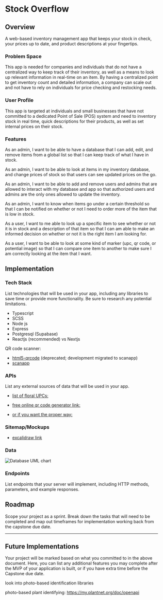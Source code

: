 # Stock Overflow

## Overview

A web-based inventory management app that keeps your stock in check, your prices up to date, and product descriptions at your fingertips.

### Problem Space

This app is needed for companies and individuals that do not have a centralized way to keep track of their inventory, as well as a means to look up relevant information in real-time on an item. By having a centralized point to get inventory count and detailed information, a company can scale out and not have to rely on individuals for price checking and restocking needs.

### User Profile

This app is targeted at individuals and small businesses that have not committed to a dedicated Point of Sale (POS) system and need to inventory stock in real time, quick descriptions for their products, as well as set internal prices on their stock.

### Features

As an admin, I want to be able to have a database that I can add, edit, and remove items from a global list so that I can keep track of what I have in stock.

As an admin, I want to be able to look at items in my inventory database, and change prices of stock so that users can see updated prices on the go.

As an admin, I want to be able to add and remove users and admins that are allowed to interact with my database and app so that authorized users and admins are the only ones allowed to update the inventory.

As an admin, I want to know when items go under a certain threshold so that I can be notified on whether or not I need to order more of the item that is low in stock.

As a user, I want to me able to look up a specific item to see whether or not it is in stock and a description of that item so that I can am able to make an informed decision on whether or not it is the right item I am looking for.

As a user, I want to be able to look at some kind of marker (upc, qr code, or potential image) so that I can compare one item to another to make sure I am correctly looking at the item that I want.

## Implementation

### Tech Stack

List technologies that will be used in your app, including any libraries to save time or provide more functionality. Be sure to research any potential limitations.

- Typescript
- SCSS
- Node js
- Express
- Postgresql (Supabase)
- Reactjs (recommended) vs Nextjs

QR code scanner:

- [html5-qrcode](https://www.npmjs.com/package/html5-qrcode) (deprecated; development migrated to scanapp)
- [scanapp](https://scanapp.org/html5-qrcode-docs/docs/intro)

### APIs

List any external sources of data that will be used in your app.

- [list of floral UPCs:](https://www.freshproduce.com/resources/floral/floral-universal-product-codes/)

- [free online qr code generator link:](https://public-api.qr-code-generator.com/v1/create/free?image_format=SVG&image_width=500&foreground_color=%23000000&frame_color=%23000000&frame_name=no-frame&qr_code_logo=&qr_code_pattern=rounded-3&qr_code_text=<your-text-here>)

- [or if you want the proper way:](https://www.qr-code-generator.com/qr-code-api/?cks=28075_1715486675_c4da9d4322eb902475e29d032a9dce0e&cpid=72a03c17-313a-4b34-9153-3c11d56863e5&sv1=affiliate&sv_campaign_id=1169924&awc=28075_1715486675_c4da9d4322eb902475e29d032a9dce0e&gclid=Cj0KCQjwkN--BhDkARIsAD_mnIqe8gl3KUYyFuCZkvhT8mnpn8YX5f-n8Pun0N63uwyR-N9pakRhmUoaAsM9EALw_wcB&campaignid=20261693957&adgroupid=&cpid=39bf0834-c3de-4cf9-85b6-aaee355e93f8&gad_source=1&target=api-ad)

### Sitemap/Mockups

- [excalidraw link](https://excalidraw.com/#json=njKaQcoXxYZEnbHJMkbXV,t2OX5kfzaQf-Q5N97x-KKQ)

### Data

![Database UML chart](https://github.com/user-attachments/assets/621a9284-d017-4b11-8111-a0867a7fe38f)

### Endpoints

List endpoints that your server will implement, including HTTP methods, parameters, and example responses.

## Roadmap

Scope your project as a sprint. Break down the tasks that will need to be completed and map out timeframes for implementation working back from the capstone due date.

---

## Future Implementations

Your project will be marked based on what you committed to in the above document. Here, you can list any additional features you may complete after the MVP of your application is built, or if you have extra time before the Capstone due date.

look into photo-based identification libraries

photo-based plant identifying:
https://my.plantnet.org/doc/openapi
